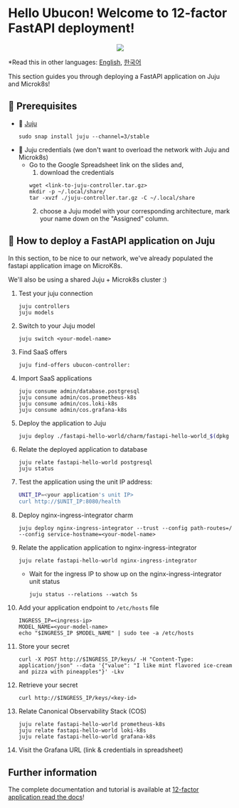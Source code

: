 # Hello Ubucon! Welcome to 12-factor FastAPI deployment!

<p align="center">
    <img src="https://res.cloudinary.com/canonical/image/fetch/f_auto,q_auto,fl_sanitize,w_450,h_366/https://assets.ubuntu.com/v1/8e1d3bf5-juju-hero-juju.is.svg">
</p>

\*Read this in other languages: [English](README.md), [한국어](README.ko.md)

This section guides you through deploying a FastAPI application on Juju and Microk8s!

## 📝 Prerequisites

- 🔮 [Juju](https://juju.is/)
  ```
  sudo snap install juju --channel=3/stable
  ```
- 🔑 Juju credentials (we don't want to overload the network with Juju and Microk8s)
  - Go to the Google Spreadsheet link on the slides and,
    1. download the credentials
    ```
    wget <link-to-juju-controller.tar.gz>
    mkdir -p ~/.local/share/
    tar -xvzf ./juju-controller.tar.gz -C ~/.local/share
    ```
    2. choose a Juju model with your corresponding architecture, mark your name down on the "Assigned" column.

## 🚀 How to deploy a FastAPI application on Juju

In this section, to be nice to our network, we've already populated the fastapi application image
on MicroK8s.

We'll also be using a shared Juju + Microk8s cluster :)

1. Test your juju connection
   ```
   juju controllers
   juju models
   ```
2. Switch to your Juju model
   ```
   juju switch <your-model-name>
   ```
3. Find SaaS offers
   ```
   juju find-offers ubucon-controller:
   ```
4. Import SaaS applications
   ```
   juju consume admin/database.postgresql
   juju consume admin/cos.prometheus-k8s
   juju consume admin/cos.loki-k8s
   juju consume admin/cos.grafana-k8s
   ```
5. Deploy the application to Juju
   ```bash
   juju deploy ./fastapi-hello-world/charm/fastapi-hello-world_$(dpkg --print-architecture).charm --resource app-image=localhost:32000/fastapi-hello-world:0.1
   ```
6. Relate the deployed application to database
   ```
   juju relate fastapi-hello-world postgresql
   juju status
   ```
7. Test the application using the unit IP address:
   ```bash
   UNIT_IP=<your application's unit IP>
   curl http://$UNIT_IP:8080/health
   ```
8. Deploy nginx-ingress-integrator charm
   ```
   juju deploy nginx-ingress-integrator --trust --config path-routes=/ --config service-hostname=<your-model-name>
   ```
9. Relate the application application to nginx-ingress-integrator
   ```
   juju relate fastapi-hello-world nginx-ingress-integrator
   ```
   - Wait for the ingress IP to show up on the nginx-ingress-integrator unit status
     ```
     juju status --relations --watch 5s
     ```
10. Add your application endpoint to `/etc/hosts` file
    ```
    INGRESS_IP=<ingress-ip>
    MODEL_NAME=<your-model-name>
    echo "$INGRESS_IP $MODEL_NAME" | sudo tee -a /etc/hosts
    ```
11. Store your secret
    ```
    curl -X POST http://$INGRESS_IP/keys/ -H "Content-Type: application/json" --data '{"value": "I like mint flavored ice-cream and pizza with pineapples"}' -Lkv
    ```
12. Retrieve your secret
    ```
    curl http://$INGRESS_IP/keys/<key-id>
    ```
13. Relate Canonical Observability Stack (COS)
    ```
    juju relate fastapi-hello-world prometheus-k8s
    juju relate fastapi-hello-world loki-k8s
    juju relate fastapi-hello-world grafana-k8s
    ```
14. Visit the Grafana URL (link & credentials in spreadsheet)

## Further information

The complete documentation and tutorial is available at [12-factor application read the docs](https://canonical-12-factor-app-support.readthedocs-hosted.com/latest/tutorial/)!
